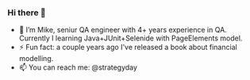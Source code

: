### Hi there 👋
- 🌱 I’m Mike, seniur QA engineer with 4+ years experience in QA. Currently I learning Java+JUnit+Selenide with PageElements model.
- ⚡ Fun fact: a couple years ago I've released a book about financial modelling.
- 📫 You can reach me: @strategyday
<!--
**QAtester-MM/QAtester-MM** is a ✨ _special_ ✨ repository because its `README.md` (this file) appears on your GitHub profile.

Here are some ideas to get you started:

- 🔭 I’m currently working on ...
- 🌱 I’m currently learning Java+JUnit+Selenide with PageElements model
- 👯 I’m looking to collaborate on ...
- 🤔 I’m looking for help with ...
- 💬 Ask me about ...
- 📫 How to reach me: ...
- 😄 Pronouns: ...
- ⚡ Fun fact: ...
-->
